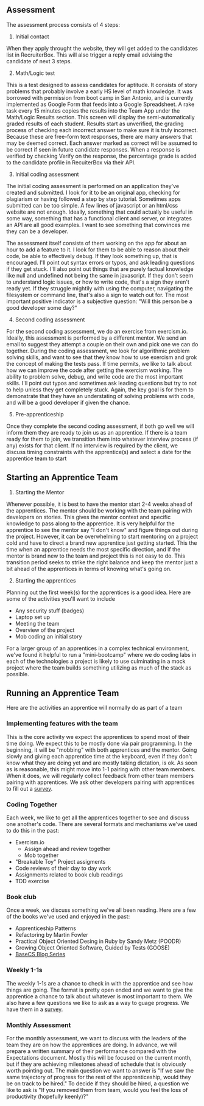 ## Assessment

The assessment process consists of 4 steps:

1. Initial contact

When they apply throught the website, they will get added to the candidates list in RecruiterBox. This will also trigger a reply email advising the candidate of next 3 steps.

2. Math/Logic test

This is a test designed to assess candidates for aptitude. It consists of story problems that probably involve a early HS level of math knowledge. It was borrowed with permission from boot camp in San Antonio, and is currently implemented as Google Form that feeds into a Google Spreadsheet. A rake task every 15 minutes copies the results into the Team App under the Math/Logic Results section. This screen will display the semi-automatically graded results of each student. Results start as unverified, the grading process of checking each incorrect answer to make sure it is truly incorrect. Because these are free-form text responses, there are many answers that may be deemed correct. Each answer marked as correct will be assumed to be correct if seen in future candidate responses. When a response is verified by checking Verify on the response, the percentage grade is added to the candidate profile in RecuiterBox via their API.

3. Initial coding assessment

The initial coding assessment is performed on an application they've created and submitted. I look for it to be an original app, checking for plagiarism or having followed a step by step tutorial. Sometimes apps submitted can be too simple. A few lines of javascript or an html/css website are not enough. Ideally, something that could actually be useful in some way, something that has a functional client and server, or integrates an API are all good examples. I want to see something that convinces me they can be a developer.

The assessment itself consists of them working on the app for about an hour to add a feature to it. I look for them to be able to reason about their code, be able to effectively debug. If they look something up, that is encouraged. I'll point out syntax errors or typos, and ask leading questions if they get stuck. I'll also point out things that are purely factual knowledge like null and undefined not being the same in javascript. If they don't seem to understand logic issues, or how to write code, that's a sign they aren't ready yet. If they struggle mightily with using the computer, navigating the filesystem or command line, that's also a sign to watch out for. The most important positive indicator is a subjective question: "Will this person be a good developer some day?"

4. Second coding assessment 

For the second coding assessment, we do an exercise from exercism.io. Ideally, this assessment is performed by a different mentor. We send an email to suggest they attempt a couple on their own and pick one we can do together. During the coding assessment, we look for algorithmic problem solving skills, and want to see that they know how to use exercism and grok the concept of making the tests pass. If time permits, we like to talk about how we can improve the code after getting the exercism working. The ability to problem solve, debug, and write code are the most important skills. I'll point out typos and sometimes ask leading questions but try to not to help unless they get completely stuck. Again, the key goal is for them to demonstrate that they have an understating of solving problems with code, and will be a good developer if given the chance.

5. Pre-apprenticeship

Once they complete the second coding assessment, if both go well we will inform them they are ready to join us as an apprentice. If there is a team ready for them to join, we transition them into whatever interview process (if any) exists for that client. If no interview is required by the client, we discuss timing constraints with the apprentice(s) and select a date for the apprentice team to start

## Starting an Apprentice Team

1. Starting the Mentor

Whenever possible, it is best to have the mentor start 2-4 weeks ahead of the apprentices. The mentor should be working with the team pairing with developers on stories. This gives the mentor context and specific knowledge to pass along to the apprentice. It is very helpful for the apprentice to see the mentor say "I don't know" and figure things out during the project. However, it can be overwhelming to start mentoring on a project cold and have to direct a brand new apprentice just getting started. This the time when an apprentice needs the most specific direction, and if the mentor is brand new to the team and project this is not easy to do. This transition period seeks to strike the right balance and keep the mentor just a bit ahead of the apprentices in terms of knowing what's going on.

2. Starting the apprentices

Planning out the first week(s) for the apprentices is a good idea. Here are some of the activities you'll want to include

* Any security stuff (badges)
* Laptop set up
* Meeting the team
* Overview of the project
* Mob coding an initial story

For a larger group of an apprentices in a complex technical environment, we've found it helpful to run a "mini-bootcamp" where we do coding labs in each of the technologies a project is likely to use culminating in a mock project where the team builds something utilizing as much of the stack as possible.

## Running an Apprentice Team

Here are the activities an apprentice will normally do as part of a team

### Implementing features with the team

This is the core activity we expect the apprentices to spend most of their time doing. We expect this to be mostly done via pair programming. In the beginning, it will be "mobbing" with both apprentices and the mentor. Going slowly and giving each apprentice time at the keyboard, even if they don't know what they are doing yet and are mostly taking dictation, is ok. As soon as is reasonable, this might move into 1-1 pairing with other team members. When it does, we will regularly collect feedback from other team members pairing with apprentices. We ask other developers pairing with apprentices to fill out a [survey](https://www.surveymonkey.com/r/X2BKSKB).

### Coding Together

Each week, we like to get all the apprentices together to see and discuss one another's code. There are several formats and mechanisms we've used to do this in the past:

* Exercism.io
  * Assign ahead and review together
  * Mob together
* "Breakable Toy" Project assigments
* Code reviews of their day to day work
* Assignments related to book club readings
* TDD exercise

### Book club

Once a week, we discuss something we've all been reading. Here are a few of the books we've used and enjoyed in the past:

* Apprenticeship Patterns
* Refactoring by Martin Fowler
* Practical Object Oriented Desing in Ruby by Sandy Metz (POODR)
* Growing Object Oriented Software, Guided by Tests (GOOSE)
* [BaseCS Blog Series](https://github.com/vaidehijoshi/basecs-series)

### Weekly 1-1s

The weekly 1-1s are a chance to check in with the apprentice and see how things are going. The format is pretty open ended and we want to give the apprentice a chance to talk about whatever is most important to them. We also have a few questions we like to ask as a way to guage progress. We have them in a [survey](https://www.surveymonkey.com/r/NL9NKV6).

### Monthly Assessment

For the monthly assessment, we want to discuss with the leaders of the team they are on how the apprentices are doing. In advance, we will prepare a written summary of their performance compared with the Expectations document. Mostly this will be focused on the current month, but if they are achieving milestones ahead of schedule that is obviously worth pointing out. The main question we want to answer is "If we saw the same trajectory of progress for the rest of the apprenticeship, would they be on track to be hired." To decide if they should be hired, a question we like to ask is "If you removed them from team, would you feel the loss of productivity (hopefully keenly)?"

 
